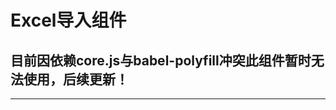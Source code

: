 # Excel导入组件

## 目前因依赖core.js与babel-polyfill冲突此组件暂时无法使用，后续更新！
---

<common-code-format description="在组件中需配置：属性visible是否显示弹窗；title：弹窗标题（默认：温馨提示）；@update:visible 右上删除或取消事件；新增v-dialogDrag指令可按头部拖拽弹窗；ElementUI中el-dialog的属性皆可用(如：close-on-click-modal属性——点击空白区域是否关闭弹窗)">
  <docsComponents-TUploadExcel-index></docsComponents-TUploadExcel-index>
  <highlight-code slot="codeText">
    <template>
       <div class="excel-upload" style="width: 100%;">
          <t-layout sectionTitle="Excel上传组件">
            <t-step-wizard
              style="min-height:400px;"
              :stepData="stepData"
              :lastBtnTitle="lastBtnTitle"
              :active="active"
              :successTitle="successTitle"
              @complete="complete"
            >
              <!-- 1.上传文件 -->
              <template #first>
                <div class="content-main">
                  <t-upload-excel
                    :on-success="handleSuccess"
                    :before-upload="beforeUpload"
                    :selectedFileText="fileName"
                  />
                  <div class="hint t-margin-top-10">
                    <i class="i-icon icon iconfont icon-prompt t-padding5 text-primary" />&nbsp;
                    <b>提示：</b>
                    <span class="text-muted">
                      1、如果您还没有导入模板，请点击
                      <a @click="downloadTemplate">发票导入模板下载.xlsx</a>
                    </span>
                    <br />
                    <span
                      class="text-muted"
                      style="margin-left: 76px;"
                    >2、相同的发票不能重复上传，若已上传的数据不正确，请先删除，再重新上传。(发票号码和发票代码相同的为同一张发票)</span>
                  </div>
                </div>
              </template>
              <!-- 2.核对信息 -->
              <template #second>
                <div class="content-main">
                  <div class="alert-content">
                    <div class="alert alert-info text-center">
                      <i class="i-icon icon iconfont icon-prompt t-padding5 text-primary" />&nbsp;
                      <span>
                        您本次共导入
                        <span class="text-danger">importRecNum</span>条记录
                      </span>
                    </div>
                  </div>
                  <el-table
                    :data="tableData"
                    border
                    highlight-current-row
                    style="width: 100%;margin-top:20px;"
                  >
                    <el-table-column
                      v-for="item of tableHeader"
                      :key="item"
                      :prop="item"
                      :label="item"
                      show-overflow-tooltip
                      min-width="220"
                      align="center"
                    />
                  </el-table>
                </div>
              </template>
            </t-step-wizard>
          </t-layout>
        </div>
    </template>
    <script>
        export default {
            data () {
              return {
                active: 0,
                stepData: [
                  {
                    id: 1,
                    title: '上传文件',
                    slotName: 'first',
                    btnArr: [
                      {
                        btnTitle: '下一步',
                        fn: this.next
                      }
                    ]
                  },
                  {
                    id: 2,
                    title: '核对信息',
                    slotName: 'second',
                    btnArr: [
                      {
                        btnTitle: '上一步',
                        fn: this.stepBack
                      },
                      {
                        btnTitle: '下一步',
                        fn: this.submitBtn
                      }
                    ]
                  },
                  {
                    id: 3,
                    title: '完成'
                  }
                ],
                lastBtnTitle: '完成',
                successTitle: '发票导入完成...',
                fileName: '',
                importRecNum: 0, // 导入多少条数据
                tableData: [],
                tableHeader: []
              }
            },
            methods: {
              beforeUpload (file) {
                this.fileName = file.name
                const isLt1M = file.size / 1024 / 1024 < 1
                if (isLt1M) {
                  return true
                }
                this.$message({
                  message: '请不要上传大于1m的文件.',
                  type: 'warning'
                })
                return false
              },
              handleSuccess ({ results, header }) {
                this.importRecNum = results.length
                this.tableData = results
                this.tableHeader = header
              },
              // 第二步确认提交
              submitBtn (val) {
                this.active += 2
                this.fileName = ''
              },
              // 第一步--下一步
              next () {
                if (this.fileName) {
                  this.active += 1
                } else {
                  this.$message({
                    message: '请先上传文件.',
                    type: 'warning'
                  })
                  return false
                }
              },
              // 第二步---上一步
              stepBack () {
                this.active -= 1
              },
              // 第三步完成
              complete () {
                this.active = 0
              },
              // 下载模板
              downloadTemplate () {
                console.log('下载模板')
              }
            }
        }
    </script>
  </highlight-code>
</common-code-format>
